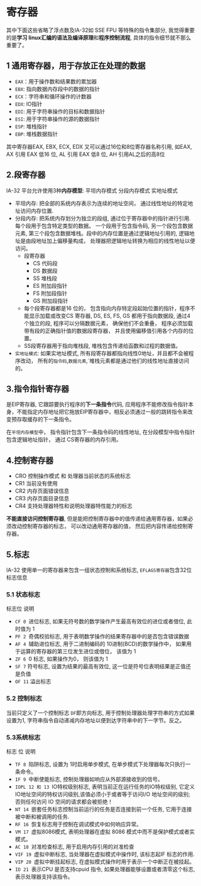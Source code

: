 # 寄存器

其中下面这些省略了浮点数及IA-32如 SSE FPU 等特殊的指令集部分, 我觉得重要的是**学习
linux汇编的语法及编译原理**和**程序控制流程**, 具体的指令细节就不那么重要了。

## 1 通用寄存器，用于存放正在处理的数据

* `EAX`：用于操作数和结果数的累加器
* `EBX`: 指向数据内存段中的数据的指针
* `ECX`：字符串和循环操作的计数器
* `EDX`: IO指针
* `EDI`: 用于字符串操作的目标和数据指针
* `ESI`: 用于字符串操作的源的数据指针
* `ESP`: 堆栈指针
* `EBP`: 堆栈数据指针

其中寄存器EAX, EBX, ECX, EDX 又可以通过16位和8位寄存器名称引用, 如EAX, AX 引用 EAX 低16 位, AL 引用 EAX 低8 位, AH 引用AL之后的高8位

## 2.段寄存器
IA-32 平台允许使用3种**内存模型**: 平坦内存模式 分段内存模式 实地址模式

* 平坦内存: 把全部的系统内存表示为连续的地址空间， 通过线性地址的特定地址访问内存位置.
* 分段内存: 把系统内存划分为独立的段组, 通过位于寄存器中的指针进行引用. 每个段用于包含特定类型的数据。 一个段用于包含指令码, 另一个段包含数据元素, 第三个段包含数据堆栈。段中的内存位置是通过逻辑地址引用的, 逻辑地址是由段地址加上偏移量构成， 处理器把逻辑地址转换为相应的线性地址以便访问。
	* 段寄存器
		* CS 代码段
		* DS 数据段
		* SS 堆栈段
		* ES 附加段指针
		* FS 附加段指针
		* GS 附加段指针
	* 每个段寄存器都是16 位的， 包含指向内存特定段起始位置的指针，程序不能显示加载或改变CS 寄存器, DS, ES, FS, GS 都用于指向数据段, 通过4个独立的段, 程序可以分隔数据元素， 确保他们不会重叠， 程序必须加载带有段的正确指针值的数据段寄存器， 并且使用偏移值引用各个内存的位置。
	* SS段寄存器用于指向堆栈段, 堆栈包含传递给函数和过程的数据值。
* `实地址模式`: 如果实地址模式, 所有段寄存器都指向线性0地址，并且都不会被程序改动， 所有的`指令码`,`数据元素`,`堆栈元素都是通过他们的线性地址直接访问的。

## 3.指令指针寄存器
是EIP寄存器, 它跟踪要执行程序的**下一条指令**代码, 应用程序不能修改指令指针本身，不能指定内存地址把它拖放EIP寄存器中，相反必须通过一般的跳转指令来改变预存取缓存的下一条指令。

在`平坦内存模型`中， 指令指针包含下一条指令码的线性地址, 在分段模型中指令指针包含逻辑地址指针， 通过 CS寄存器的内存引用。

## 4.控制寄存器

* CRO 控制操作模式 和 处理器当前状态的系统标志
* CR1 当前没有使用
* CR2 内存页面错误信息
* CR3 内存页面目录信息
* CR4 支持处理器特性和说明处理器特性能力的标志

**不能直接访问控制寄存器**, 但是能把控制寄存器中的值传递给通用寄存器，如果必须改动控制寄存器的标志， 可以改动通用寄存器的值， 然后把内容传递给控制寄存器。

## 5.标志
IA-32 使用单一的寄存器来包含一组状态控制和系统标志, `EFLAGS寄存器`包含32位标志信息

### 5.1 状态标志
标志位 说明

* `CF 0 `进位标志, 如果无符号数的数学操作产生最高有效位的进位或者借位, 此时值为 1
* `PF 2 `奇偶校验标志, 用于表明数学操作的结果寄存器中的是否包含错误数据
* `AF 4 `辅助进位标志, 用于二进制编码的 10进制(BCD)的数学操作中， 如果用于运算的寄存器的第三位发生进位或借位， 该值为 1
* `ZF 6 `0 标志, 如果操作为0， 则该值为 1
* `SF 7` 符号标志, 设置为结果的最高有效位, 这一位是符号位表明结果是正值还是负值
* `OF 11` 溢出标志

### 5.2 控制标志
当前只定义了一个控制标志 `DF`即方向标志, 用于控制处理器处理字符串的方式如果设置为1, 字符串指令自动递减内存地址以便到达字符串中的下一字节。反之。

### 5.3系统标志
标志 位 说明

* `TF 8 `陷阱标志, 设置为 1时启用单步模式, 在单步模式下处理器每次只执行一条命令。
* `IF 9 `中断使能标志, 控制处理器如响应从外部源接收到的信号。
* `IOPL 12 和 13 `IO特权级别标志, 表明当前正在运行任务的IO特权级别, 它定义IO地址空间的特权访问级别,该值必须小于或者等于访问I/O 地址空间的级别; 否则任何访问 IO 空间的请求都会被拒绝！
* `NT 14 `嵌套任务标志控制当前运行的任务是否连接到前一个任务, 它用于连接被中断和被调用的任务.
* `RF 16 `恢复标志用于控制在调试模式中如何响应异常。
* `VM 17 `虚拟8086模式, 表明处理器在虚拟 8086 模式中而不是保护模式或者实模式。
* `AC 18 `对准检查标志, 用于启用内存引用的对准检查
* `VIF 19 `虚拟中断标志, 当处理器在虚拟模式中操作时, 该标志起IF 标志的作用.
* `VIP 20 `虚拟中断挂起标志, 在虚拟模式操作时用于表示一个中断正在被挂起。
* `ID 21 `表示CPU 是否支持cpuid 指令, 如果处理器能够设置或者清零这个标志, 表示处理器支持该指令。